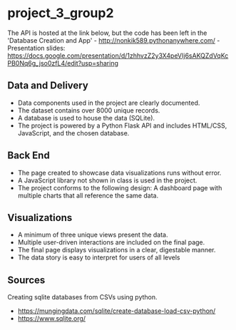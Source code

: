 # project_3_group2
 The API is hosted at the link below, but the code has been left in the 'Database Creation and App' 
    - http://nonkik589.pythonanywhere.com/
    - Presentation slides: https://docs.google.com/presentation/d/1zhhvzZ2y3X4peVIj6sAKQZdVqKcPB0Nq6g_jso0zfL4/edit?usp=sharing


## Data and Delivery 
- Data components used in the project are clearly documented.
- The dataset contains over 8000 unique records.
- A database is used to house the data (SQLite).
- The project is powered by a Python Flask API and includes HTML/CSS, JavaScript, and the chosen database.
## Back End
- The page created to showcase data visualizations runs without error. 
- A JavaScript library not shown in class is used in the project. 
- The project conforms to the following design: 
    A dashboard page with multiple charts that all reference the same data.
## Visualizations 
- A minimum of three unique views present the data. 
- Multiple user-driven interactions are included on the final page. 
- The final page displays visualizations in a clear, digestable manner. 
- The data story is easy to interpret for users of all levels
## Sources
Creating sqlite databases from CSVs using python.
- https://mungingdata.com/sqlite/create-database-load-csv-python/
- https://www.sqlite.org/
